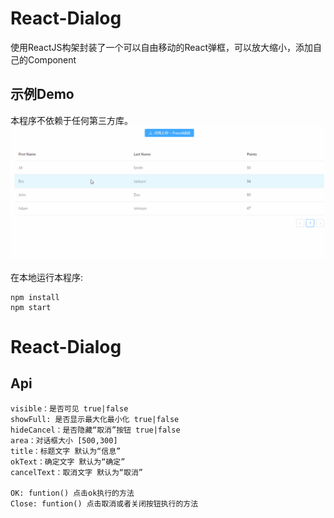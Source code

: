 # React-Dialog
使用ReactJS构架封装了一个可以自由移动的React弹框，可以放大缩小，添加自己的Component

## 示例Demo
本程序不依赖于任何第三方库。
![image](https://github.com/hongtaodai/react-excel/blob/master/src/src/imgs/a.gif)

在本地运行本程序:

```
npm install
npm start
```
React-Dialog
=====

## Api
```
visible：是否可见 true|false
showFull: 是否显示最大化最小化 true|false
hideCancel：是否隐藏“取消”按钮 true|false
area：对话框大小 [500,300]
title：标题文字 默认为“信息”
okText：确定文字 默认为“确定”
cancelText：取消文字 默认为“取消”

OK: funtion() 点击ok执行的方法
Close: funtion() 点击取消或者关闭按钮执行的方法
```